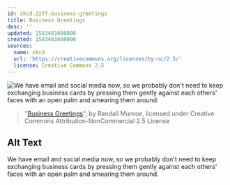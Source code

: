 ```yaml
---
id: xkcd.2277-business-greetings
title: Business Greetings
desc: ''
updated: 1583481600000
created: 1583481600000
sources:
  name: xkcd
  url: 'https://creativecommons.org/licenses/by-nc/2.5/'
  license: Creative Commons 2.5
---
```

![We have email and social media now, so we probably don't need to keep exchanging business cards by pressing them gently against each others' faces with an open palm and smearing them around.](https://imgs.xkcd.com/comics/business_greetings.png)
> "[Business Greetings](https://xkcd.com/2277/)", by Randall Munroe, licensed under Creative Commons Attribution-NonCommercial 2.5 License

## Alt Text
We have email and social media now, so we probably don't need to keep exchanging business cards by pressing them gently against each others' faces with an open palm and smearing them around.
